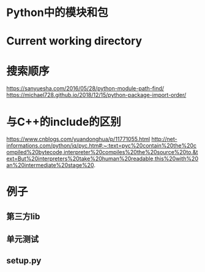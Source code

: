 # Python中的模块和包
# Current working directory
# 搜索顺序
https://sanyuesha.com/2016/05/28/python-module-path-find/
https://michael728.github.io/2018/12/15/python-package-import-order/
# 与C++的include的区别
https://www.cnblogs.com/yuandonghua/p/11771055.html
http://net-informations.com/python/iq/pyc.htm#:~:text=pyc%20contain%20the%20compiled%20bytecode,interpreter%20compiles%20the%20source%20to.&text=But%20interpreters%20take%20human%20readable,this%20with%20an%20intermediate%20stage%20.
# 例子
## 第三方lib
## 单元测试
## setup.py
